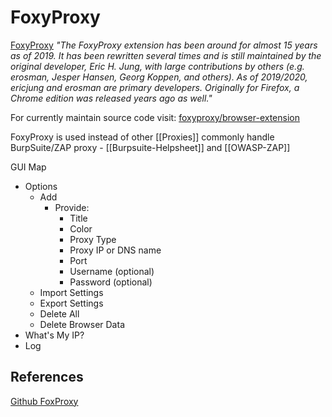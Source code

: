 # FoxyProxy

[FoxyProxy](https://github.com/foxyproxy) *"The FoxyProxy extension has been around for almost 15 years as of 2019. It has been rewritten several times and is still maintained by the original developer, Eric H. Jung, with large contributions by others (e.g. erosman, Jesper Hansen, Georg Koppen, and others). As of 2019/2020, ericjung and erosman are primary developers. Originally for Firefox, a Chrome edition was released years ago as well."*

For currently maintain source code visit: [foxyproxy/browser-extension](https://github.com/foxyproxy/browser-extension)

FoxyProxy is used instead of other [[Proxies]] commonly handle BurpSuite/ZAP proxy - [[Burpsuite-Helpsheet]] and [[OWASP-ZAP]] 

GUI Map
- Options
	- Add
		- Provide:
			- Title
			- Color
			- Proxy Type
			- Proxy IP or DNS name
			- Port
			- Username (optional)
			- Password (optional)
	- Import Settings
	- Export Settings
	- Delete All
	- Delete Browser Data
- What's My IP?
- Log

## References

[Github FoxProxy](https://github.com/foxyproxy)